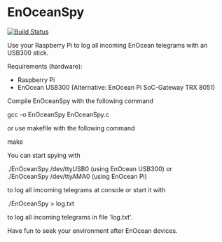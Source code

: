 EnOceanSpy
==========
[![Build Status](https://travis-ci.org/hfunke/EnOceanSpy.png?branch=master)](https://travis-ci.org/hfunke/EnOceanSpy)

Use your Raspberry Pi to log all incoming EnOcean telegrams with an USB300 stick.

Requirements (hardware):
* Raspberry Pi
* EnOcean USB300 (Alternative: EnOcean Pi SoC-Gateway TRX 8051)


Compile EnOceanSpy with the following command

gcc -o EnOceanSpy EnOceanSpy.c

or use makefile with the following command

make


You can start spying with

./EnOceanSpy /dev/ttyUSB0    (using EnOcean USB300)
or     
./EnOceanSpy /dev/ttyAMA0    (using EnOcean Pi)

to log all imcoming telegrams at console or start it with

./EnOceanSpy <portname> > log.txt

to log all incoming telegrams in file 'log.txt'.


Have fun to seek your environment after EnOcean devices.
